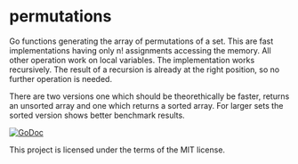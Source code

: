 # permutations
Go functions generating the array of permutations of a set.
This are fast implementations having only n! assignments accessing
the memory. All other operation work on local variables.
The implementation works recursively. The result of a recursion
is already at the right position, so no further operation
is needed.

There are two versions one which should be theorethically be faster, 
returns an unsorted array and one which returns a sorted array.
For larger sets the sorted version shows better benchmark results.

<a href="https://godoc.org/github.com/rpoe/permutations"><img src="https://godoc.org/github.com/rpoe/permutations?status.svg" alt="GoDoc"></a>

This project is licensed under the terms of the MIT license.

